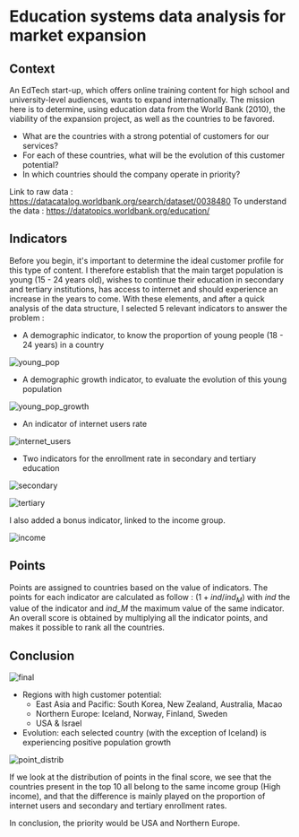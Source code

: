 # Education systems data analysis for market expansion
## Context

An EdTech start-up, which offers online training content for high school and university-level audiences, wants to expand internationally. The mission here is to determine, using education data from the World Bank (2010), the viability of the expansion project, as well as the countries to be favored.

- What are the countries with a strong potential of customers for our services?
- For each of these countries, what will be the evolution of this customer potential?
- In which countries should the company operate in priority?

Link to raw data : https://datacatalog.worldbank.org/search/dataset/0038480
To understand the data : https://datatopics.worldbank.org/education/

## Indicators
Before you begin, it's important to determine the ideal customer profile for this type of content. I therefore establish that the main target population is young (15 - 24 years old), wishes to continue their education in secondary and tertiary institutions, has access to internet and should experience an increase in the years to come. With these elements, and after a quick analysis of the data structure, I selected 5 relevant indicators to answer the problem :

- A demographic indicator, to know the proportion of young people (18 - 24 years) in a country
  
![young_pop](https://github.com/pgrondein/education_system_analysis/assets/113172845/632e02c2-c661-4467-bb48-7ed995add6ee)

- A demographic growth indicator, to evaluate the evolution of this young population
  
![young_pop_growth](https://github.com/pgrondein/education_system_analysis/assets/113172845/5f0a779c-5bd5-4a20-b9c2-2fa41243315d)

- An indicator of internet users rate

![internet_users](https://github.com/pgrondein/education_system_analysis/assets/113172845/43a91e54-fad5-4948-82fd-61458fe9ad87)

- Two indicators for the enrollment rate in secondary and tertiary education

![secondary](https://github.com/pgrondein/education_system_analysis/assets/113172845/f7cb8027-bab5-488a-a214-25bb55dfcea7)

![tertiary](https://github.com/pgrondein/education_system_analysis/assets/113172845/28e785c6-0fb9-47a3-abcd-5b73a61db51b)

I also added a bonus indicator, linked to the income group.

![income](https://github.com/pgrondein/education_system_analysis/assets/113172845/0650f2fc-33ed-4f6d-ad85-19ebe8e19cbb)

## Points
Points are assigned to countries based on the value of indicators.
The points for each indicator are calculated as follow :
$(1 + ind/ind_M)$
with *ind* the value of the indicator and *ind_M* the maximum value of the same indicator.
An overall score is obtained by multiplying all the indicator points, and makes it possible to rank all the countries.

## Conclusion
![final](https://github.com/pgrondein/education_system_analysis/assets/113172845/8bcc46e0-06d4-45e0-9b30-18185f8d0b8f)

- Regions with high customer potential:
    - East Asia and Pacific: South Korea, New Zealand, Australia, Macao
    - Northern Europe: Iceland, Norway, Finland, Sweden
    - USA & Israel
- Evolution: each selected country (with the exception of Iceland) is experiencing positive population growth

![point_distrib](https://github.com/pgrondein/education_system_analysis/assets/113172845/892f8b5e-b580-46e9-9623-d335ac155c21)

If we look at the distribution of points in the final score, we see that the countries present in the top 10 all belong to the same income group (High income), and that the difference is mainly played on the proportion of internet users and secondary and tertiary enrollment rates.

In conclusion, the priority would be USA and Northern Europe.
